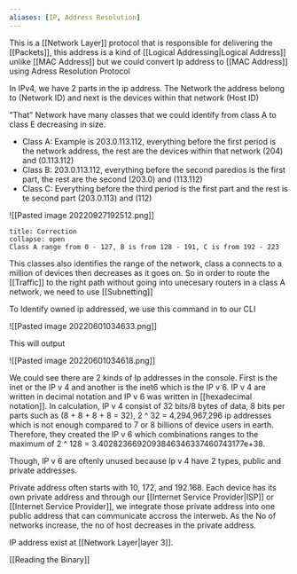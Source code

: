 ```yaml
---
aliases: [IP, Address Resolution]
---
```


This is a [[Network Layer]] protocol that is responsible for delivering the [[Packets]], this address is a kind of [[Logical Addressing|Logical Address]] unlike [[MAC Address]] but we could convert Ip address to [[MAC Address]] using Adress Resolution Protocol

In IPv4, we have 2 parts in the ip address. The Network the address belong to (Network ID) and next is the devices within that network (Host ID)

"That" Network have many classes that we could identify from class A to class E decreasing in size.
- Class A: Example is 203.0.113.112, everything before the first period is the network address, the rest are the devices within that network (204) and (0.113.112)
- Class B: 203.0.113.112, everything before the second paredios is the first part, the rest are the second (203.0) and (113.112)
- Class C: Everything before the third period is the first part and the rest is te second part (203.0.113) and (112)

![[Pasted image 20220927192512.png]]

```ad-Attention
title: Correction
collapse: open
Class A range from 0 - 127, B is from 128 - 191, C is from 192 - 223

```

This classes also identifies the range of the network, class a connects to a million of devices then decreases as it goes on. So in order to route the [[Traffic]] to the right path without going into unecesary routers in a class A network, we need to use [[Subnetting]]

To Identify owned ip addressed, we use this command in to our CLI

![[Pasted image 20220601034633.png]]

This will output

![[Pasted image 20220601034618.png]]

We could see there are 2 kinds of Ip addresses in the console. First is the inet or the IP v 4 and another is the inet6 which is the IP v 6. IP v 4 are written in decimal notation and IP v 6 was written in [[hexadecimal notation]]. In calculation, IP v 4 consist of 32 bits/8 bytes of data, 8 bits per parts such as (8 + 8 + 8 + 8 = 32), 2 ^ 32 = 4,294,967,296 ip addresses which is not enough compared to 7 or 8 billions of device users in earth. Therefore, they created the IP v 6 which combinations ranges to the maximum of 2 ^ 128 =  3.4028236692093846346337460743177e+38.

Though, IP v 6 are oftenly unused because Ip v 4 have 2 types, public and private addresses. 

Private address often starts with 10, 172, and 192.168. Each device has its own private address and through our [[Internet Service Provider|ISP]] or [[Internet Service Provider]], we integrate those private address into one public address that can communicate accross the interweb. As the No of networks increase, the no of host decreases in the private address. 

IP address exist at [[Network Layer|layer 3]]. 

[[Reading the Binary]]
